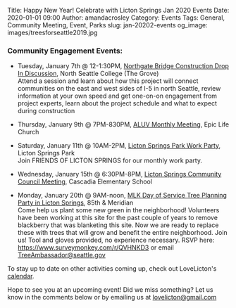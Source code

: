 Title: Happy New Year! Celebrate with Licton Springs Jan 2020 Events
Date: 2020-01-01 09:00
Author: amandacrosley
Category: Events
Tags: General, Community Meeting, Event, Parks
slug: jan-20202-events
og_image: images/treesforseattle2019.jpg

### Community Engagement Events:

*   Tuesday, January 7th @ 12-1:30PM, [Northgate Bridge Construction Drop In Discussion](http://www.seattle.gov/transportation/projects-and-programs/programs/bridges-stairs-and-other-structures/bridges/northgate-pedestrian-and-bicycle-bridge), North Seattle College (The Grove) <br />
Attend a session and learn about how this project will connect communities on the east and west sides of I-5 in north Seattle, review information at your own speed and get one-on-on engagement from project experts, learn about the project schedule and what to expect during construction 

*   Thursday, January 9th @ 7PM-830PM, [ALUV Monthly Meeting](https://www.facebook.com/AuroraLicton/), Epic Life Church  <br />

*   Saturday, January 11th @ 10AM-2PM, [Licton Springs Park Work Party](https://lictonsprings.org), Licton Springs Park  <br />
Join FRIENDS OF LICTON SPRINGS for our monthly work party.

*   Wednesday, January 15th @ 6:30PM-8PM, [Licton Springs Community Council Meeting](https://www.facebook.com/events/2821332687910132/), Cascadia Elementary School 

*  Monday, January 20th @ 9AM-noon, [MLK Day of Service Tree Planning Party in Licton Springs](https://www.facebook.com/events/585148942264366), 85th & Meridian <br />
Come help us plant some new green in the neighborhood! Volunteers have been working at this site for the past couple of years to remove blackberry that was blanketing this site. Now we are ready to replace these with trees that will grow and benefit the entire neighborhood. Join us! Tool and gloves provided, no experience necessary. RSVP here: https://www.surveymonkey.com/r/QVHNKD3  or email TreeAmbassador@seattle.gov 

To stay up to date on other activities coming up, check out LoveLicton's [calendar](https://lovelicton.com/pages/community-calendar.html).

Hope to see you at an upcoming event!
Did we miss something? Let us know in the comments below or by emailing us at [lovelicton@gmail.com](mailto:lovelicton@gmail.com)
